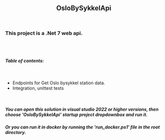 ﻿
<p align="center">
	  <h2 align="center">OsloBySykkelApi</h2>
</p>
<br/>

<h3>This project is a .Net 7 web api.</h3>
<br/><br/>

<h5>Table of contents: </h5>
<br/>
<ul>
	<li>Endpoints for Get Oslo bysykkel station data. </li>
	<li>Integration, unittest tests </li>
</ul>
<br/>

<h5>You can open this solution in visual studio 2022 or higher versions, then choose 'OsloBySykkelApi' startup project dropdownbox and run it. </h5> 
<h5>Or you can run it in docker by  running the 'run_docker.ps1' file in the root directory.</h5>
